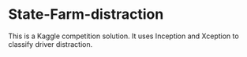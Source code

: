 # State-Farm-distraction

This is a Kaggle competition solution. It uses Inception and Xception to classify driver distraction. 